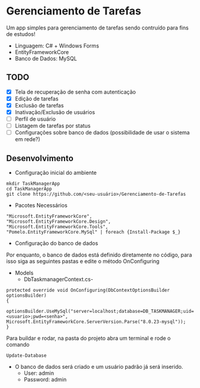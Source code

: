 # Gerenciamento de Tarefas

Um app simples para gerenciamento de tarefas sendo contruído para fins de estudos!

* Linguagem: C# + Windows Forms
* EntityFrameworkCore
* Banco de Dados: MySQL

## TODO

- [x] Tela de recuperação de senha com autenticação
- [x] Edição de tarefas
- [x] Exclusão de tarefas
- [x] Inativação/Exclusão de usuários
- [ ] Perfil de usuário
- [ ] Listagem de tarefas por status
- [ ] Configurações sobre banco de dados (possibilidade de usar o sistema em rede?)

## Desenvolvimento

* Configuração inicial do ambiente
```
mkdir TaskManagerApp
cd TaskManagerApp
git clone https://github.com/<seu-usuário>/Gerenciamento-de-Tarefas
```

* Pacotes Necessários
```
"Microsoft.EntityFrameworkCore", "Microsoft.EntityFrameworkCore.Design", "Microsoft.EntityFrameworkCore.Tools", "Pomelo.EntityFrameworkCore.MySql" | foreach {Install-Package $_}
```
* Configuração do banco de dados

Por enquanto, o banco de dados está definido diretamente no código, para isso siga as seguintes pastas e edite o método OnConfiguring

* Models
  * DbTaskmanagerContext.cs-
```
protected override void OnConfiguring(DbContextOptionsBuilder optionsBuilder)
{
    optionsBuilder.UseMySql("server=localhost;database=DB_TASKMANAGER;uid=<usuario>;pwd=<senha>", Microsoft.EntityFrameworkCore.ServerVersion.Parse("8.0.23-mysql"));
}
```

Para buildar e rodar, na pasta do projeto abra um terminal e rode o comando
```
Update-Database
```

* O banco de dados será criado e um usuário padrão já será inserido.
    * User: admin
    * Password: admin

